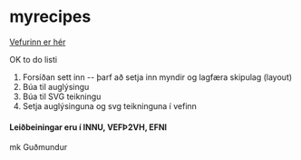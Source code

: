 # myrecipes

[Vefurinn er hér](https://joolfur.github.io/vefverk3/index.html)

OK to do listi

1. Forsíðan sett inn -- þarf að setja inn myndir og lagfæra skipulag (layout) 
2. Búa til auglýsingu
3. Búa til SVG teikningu
4. Setja auglýsinguna og svg teikninguna í vefinn

#### Leiðbeiningar eru í INNU, VEFÞ2VH, EFNI

mk Guðmundur